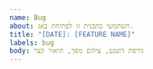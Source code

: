 ```yaml
---
name: Bug
about: השתמשי בתבנית זו לפתיחת באג.
title: "[DATE]: [FEATURE NAME]"
labels: bug
body: גירסת דוטנט, צילום מסך, תיאור קצר
---
```

